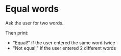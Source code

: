 # Equal words

Ask the user for two words.

Then print:
- "Equal!" if the user entered the same word twice
- "Not equal!" if the user entered 2 different words